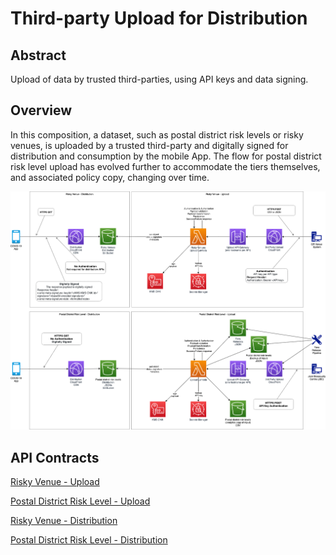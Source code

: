 # Third-party Upload for Distribution

## Abstract
Upload of data by trusted third-parties, using API keys and data signing.

## Overview
In this composition, a dataset, such as postal district risk levels or risky venues, is uploaded by a trusted third-party and digitally signed for distribution and consumption by the mobile App.
The flow for postal district risk level upload has evolved further to accommodate the tiers themselves, and associated policy copy, changing over time.

![Figure 1: upload-for-distribution.drawio](diagrams/upload-for-distribution.png "Figure 1: Upload pattern, API keys, Signatues & Distribute pattern")

## API Contracts
[Risky Venue - Upload ](../../architecture/api-contracts/service-facing/upload/risky-venue-upload.md)

[Postal District Risk Level - Upload](../../architecture/api-contracts/service-facing/upload/postal-district-risk-level-upload.md)

[Risky Venue - Distribution](../../architecture/api-contracts/mobile-facing/distribution/risky-venue-distribution.md) 

[Postal District Risk Level - Distribution](../../architecture/api-contracts/mobile-facing/distribution/postal-district-risk-level-distribution.md)
